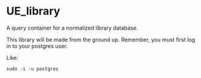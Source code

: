 # UE_library
A query container for a normalized library database.

This library will be made from the ground up.
Remember, you must first log in to your postgres user.

Like:

```
sudo -i -u postgres
```
